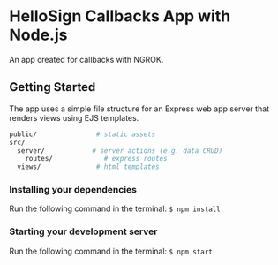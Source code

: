 # HelloSign Callbacks App with Node.js
An app created for callbacks with NGROK.

## Getting Started

The app uses a simple file structure for an Express web app server that renders views using EJS templates.

```sh
public/               # static assets
src/
  server/            # server actions (e.g. data CRUD)
    routes/             # express routes
  views/              # html templates
```

### Installing your dependencies

Run the following command in the terminal:
`$ npm install`

### Starting your development server

Run the following command in the terminal:
`$ npm start`
